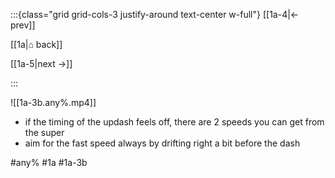 :::{class="grid grid-cols-3 justify-around text-center w-full"}
[[1a-4|← prev]]

[[1a|⌂ back]]

[[1a-5|next →]]

:::

![[1a-3b.any%.mp4]]

* if the timing of the updash feels off, there are 2 speeds you can get from the super
* aim for the fast speed always by drifting right a bit before the dash

#any% #1a #1a-3b
